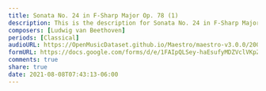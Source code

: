 ```yaml
---
title: Sonata No. 24 in F-Sharp Major Op. 78 (1)
description: This is the description for Sonata No. 24 in F-Sharp Major Op. 78 by Ludwig van Beethoven
composers: [Ludwig van Beethoven]
periods: [Classical]
audioURL: https://OpenMusicDataset.github.io/Maestro/maestro-v3.0.0/2008/MIDI-Unprocessed_11_R1_2008_01-04_ORIG_MID--AUDIO_11_R1_2008_wav--2.midi
formURL: https://docs.google.com/forms/d/e/1FAIpQLSey-haEsufyMDZVclVKpZTEiCocnba-6LGPDFiLlJJ4U5y6oA/viewform
comments: true
share: true
date: 2021-08-08T07:43:13-06:00
---
```

